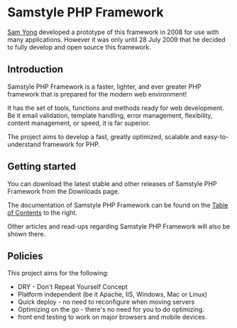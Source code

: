 # Samstyle PHP Framework #
[Sam Yong](http://thephpdeveloper.blogspot.com/) developed a prototype of this framework in 2008 for use with many applications. However it was only until 28 July 2009 that he decided to fully develop and open source this framework.

## Introduction ##
Samstyle PHP Framework is a faster, lighter, and ever greater PHP framework that is prepared for the modern web environment!

It has the set of tools, functions and methods ready for web development. Be it email validation, template handling, error management, flexibility, content management, or speed, it is far superior.

The project aims to develop a fast, greatly optimized, scalable and easy-to-understand framework for PHP.

## Getting started ##
You can download the latest stable and other releases of Samstyle PHP Framework from the Downloads page.

The documentation of Samstyle PHP Framework can be found on the [Table of Contents](TableOfContents.md) to the right.

Other articles and read-ups regarding Samstyle PHP Framework will also be shown there.

## Policies ##
This project aims for the following:
  * DRY - Don't Repeat Yourself Concept
  * Platform independent (be it Apache, IIS, Windows, Mac or Linux)
  * Quick deploy - no need to reconfigure when moving servers
  * Optimizing on the go - there's no need for you to do optimizing.
  * front end testing to work on major browsers and mobile devices.